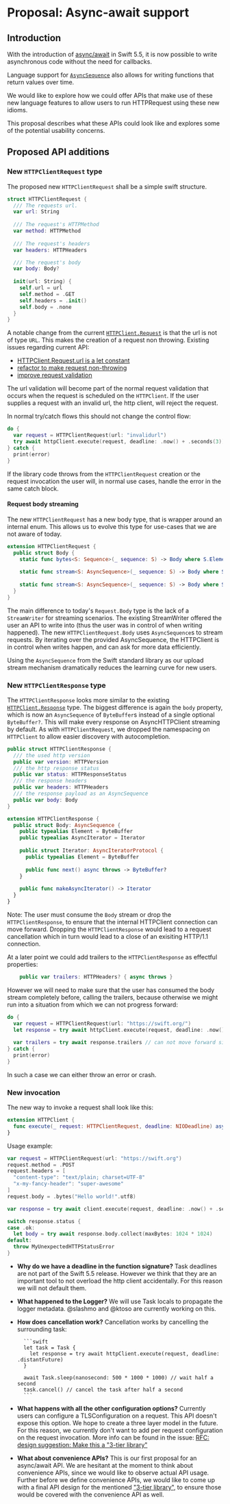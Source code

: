 # Proposal: Async-await support

## Introduction

With the introduction of [async/await][SE-0296] in Swift 5.5, it is now possible to write asynchronous code without the need for callbacks. 

Language support for [`AsyncSequence`][SE-0298] also allows for writing functions that return values over time.

We would like to explore how we could offer APIs that make use of these new language features to allow users to run HTTPRequest using these new idioms.

This proposal describes what these APIs could look like and explores some of the potential usability concerns.

## Proposed API additions

### New `HTTPClientRequest` type

The proposed new `HTTPClientRequest` shall be a simple swift structure.

```swift
struct HTTPClientRequest {
  /// The requests url.
  var url: String
  
  /// The request's HTTPMethod
  var method: HTTPMethod
  
  /// The request's headers
  var headers: HTTPHeaders

  /// The request's body
  var body: Body?
    
  init(url: String) {
    self.url = url
    self.method = .GET
    self.headers = .init()
    self.body = .none
  }
}
```

A notable change from the current [`HTTPClient.Request`][HTTPClient.Request] is that the url is not of type `URL`. This makes the creation of a request non throwing. Existing issues regarding current API: 

- [HTTPClient.Request.url is a let constant][issue-395]
- [refactor to make request non-throwing](https://github.com/swift-server/async-http-client/pull/56)
- [improve request validation](https://github.com/swift-server/async-http-client/pull/67)

The url validation will become part of the normal request validation that occurs when the request is scheduled on the `HTTPClient`. If the user supplies a request with an invalid url, the http client, will reject the request.

In normal try/catch flows this should not change the control flow:

```swift
do {
  var request = HTTPClientRequest(url: "invalidurl")
  try await httpClient.execute(request, deadline: .now() + .seconds(3))
} catch {
  print(error)
}
```

If the library code throws from the `HTTPClientRequest` creation or the request invocation the user will, in normal use cases, handle the error in the same catch block. 

#### Request body streaming

The new `HTTPClientRequest` has a new body type, that is wrapper around an internal enum. This allows us to evolve this type for use-cases that we are not aware of today. 

```swift
extension HTTPClientRequest {
  public struct Body {
    static func bytes<S: Sequence>(_ sequence: S) -> Body where S.Element == UInt8
  
    static func stream<S: AsyncSequence>(_ sequence: S) -> Body where S.Element == ByteBuffer
  
    static func stream<S: AsyncSequence>(_ sequence: S) -> Body where S.Element == UInt8
  }
}
```

The main difference to today's `Request.Body` type is the lack of a `StreamWriter` for streaming scenarios. The existing StreamWriter offered the user an API to write into (thus the user was in control of when writing happened). The new `HTTPClientRequest.Body` uses `AsyncSequence`s to stream requests. By iterating over the provided AsyncSequence, the HTTPClient is  in control when writes happen, and can ask for more data efficiently. 

Using the `AsyncSequence` from the Swift standard library as our upload stream mechanism dramatically reduces the learning curve for new users.

### New `HTTPClientResponse` type

The `HTTPClientResponse` looks more similar to the existing [`HTTPClient.Response`][HTTPClient.Response] type. The biggest difference is again the `body` property, which is now an `AsyncSequence` of `ByteBuffer`s instead of a single optional `ByteBuffer?`. This will make every response on AsyncHTTPClient streaming by default. As with `HTTPClientRequest`, we dropped the namespacing on `HTTPClient` to allow easier discovery with autocompletion.

```swift
public struct HTTPClientResponse {
  /// the used http version
  public var version: HTTPVersion
  /// the http response status
  public var status: HTTPResponseStatus
  /// the response headers
  public var headers: HTTPHeaders
  /// the response payload as an AsyncSequence
  public var body: Body
}

extension HTTPClientResponse {
  public struct Body: AsyncSequence {
    public typealias Element = ByteBuffer
    public typealias AsyncIterator = Iterator
  
    public struct Iterator: AsyncIteratorProtocol {
      public typealias Element = ByteBuffer
    
      public func next() async throws -> ByteBuffer?
    }
  
    public func makeAsyncIterator() -> Iterator
  }
}
```

Note: The user must consume the `Body` stream or drop the `HTTPClientResponse`, to ensure that the 
internal HTTPClient connection can move forward. Dropping the `HTTPClientResponse` would lead to a 
request cancellation which in turn would lead to a close of an exisiting HTTP/1.1 connection.

At a later point we could add trailers to the `HTTPClientResponse` as effectful properties:

```swift
    public var trailers: HTTPHeaders? { async throws }
```

However we will need to make sure that the user has consumed the body stream completely before, calling the trailers, because otherwise we might run into a situation from which we can not progress forward:

```swift
do {
  var request = HTTPClientRequest(url: "https://swift.org/")
  let response = try await httpClient.execute(request, deadline: .now() + .seconds(3))
  
  var trailers = try await response.trailers // can not move forward since body must be consumed before.
} catch {
  print(error)
}
```

In such a case we can either throw an error or crash.

### New invocation

The new way to invoke a request shall look like this:

```swift
extension HTTPClient {
  func execute(_ request: HTTPClientRequest, deadline: NIODeadline) async throws -> HTTPClientResponse
}
```

Usage example:

```swift
var request = HTTPClientRequest(url: "https://swift.org")
request.method = .POST
request.headers = [
  "content-type": "text/plain; charset=UTF-8"
  "x-my-fancy-header": "super-awesome"
]
request.body = .bytes("Hello world!".utf8)

var response = try await client.execute(request, deadline: .now() + .seconds(5))

switch response.status {
case .ok:
  let body = try await response.body.collect(maxBytes: 1024 * 1024)
default:
  throw MyUnexpectedHTTPStatusError
}
```

- **Why do we have a deadline in the function signature?** 
    Task deadlines are not part of the Swift 5.5 release. However we think that they are an important tool to not overload the http client accidentally. For this reason we will not default them.
- **What happened to the Logger?** We will use Task locals to propagate the logger metadata. @slashmo and @ktoso are currently working on this.
- **How does cancellation work?** Cancellation works by cancelling the surrounding task:

        ```swift
        let task = Task {
          let response = try await httpClient.execute(request, deadline: .distantFuture)
        }
        
        await Task.sleep(nanosecond: 500 * 1000 * 1000) // wait half a second
        task.cancel() // cancel the task after half a second
        ```

- **What happens with all the other configuration options?** Currently users can configure a TLSConfiguration on a request.  This API doesn't expose this option. We hope to create a three layer model in the future. For this reason, we currently don't want to add per request configuration on the request invocation. More info can be found in the issue: [RFC: design suggestion: Make this a "3-tier library"][issue-392]
- **What about convenience APIs?** This is our first proposal for an async/await API. We are hesitant at the moment to think about convenience APIs, since we would like to observe actual API usage. Further before we define convenience APIs, we would like to come up with a final API design for the mentioned ["3-tier library"][issue-392], to ensure those would be covered with the convenience API as well.
		

[SE-0296]: https://github.com/apple/swift-evolution/blob/main/proposals/0296-async-await.md
[SE-0298]: https://github.com/apple/swift-evolution/blob/main/proposals/0298-asyncsequence.md
[SE-0310]: https://github.com/apple/swift-evolution/blob/main/proposals/0310-effectful-readonly-properties.md
[SE-0314]: https://github.com/apple/swift-evolution/blob/main/proposals/0314-async-stream.md

[issue-392]: https://github.com/swift-server/async-http-client/issues/392
[issue-395]: https://github.com/swift-server/async-http-client/issues/395

[HTTPClient.Request]: https://github.com/swift-server/async-http-client/blob/main/Sources/AsyncHTTPClient/HTTPHandler.swift#L96-L318
[HTTPClient.Response]: https://github.com/swift-server/async-http-client/blob/main/Sources/AsyncHTTPClient/HTTPHandler.swift#L320-L364